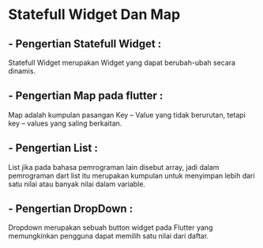 # Statefull Widget Dan Map 

<h2> - Pengertian Statefull Widget : </h2>
Statefull Widget merupakan Widget yang dapat berubah-ubah secara dinamis.
<h2> - Pengertian Map pada flutter : </h2>
    Map adalah kumpulan pasangan Key – Value yang tidak berurutan, tetapi key – values yang saling berkaitan. 

<h2> - Pengertian List : </h2>
List jika pada bahasa pemrograman lain disebut array, jadi dalam pemrograman dart list itu merupakan kumpulan untuk menyimpan lebih dari satu nilai atau banyak nilai dalam variable.

<h2> - Pengertian DropDown : </h2>
Dropdown merupakan sebuah button widget pada Flutter yang memungkinkan pengguna dapat memilih satu nilai dari daftar.